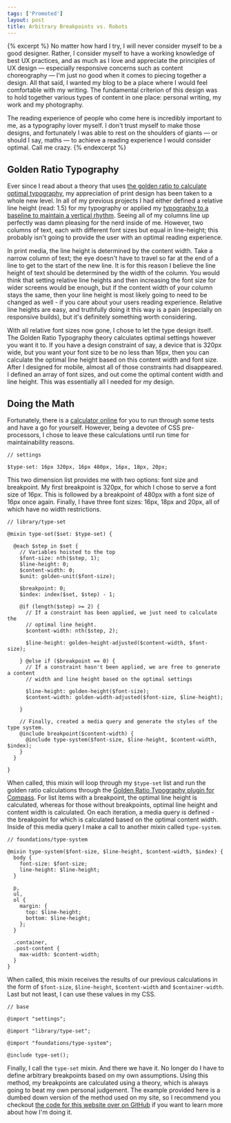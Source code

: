 ```yaml
---
tags: ['Promoted']
layout: post
title: Arbitrary Breakpoints vs. Robots
---
```


{% excerpt %}
No matter how hard I try, I will never consider myself to be a good designer. Rather, I consider myself to have a working knowledge of best UX practices, and as much as I love and appreciate the principles of UX design &mdash; especially responsive concerns such as content choreography &mdash; I'm just no good when it comes to piecing together a design. All that said, I wanted my blog to be a place where I would feel comfortable with my writing. The fundamental criterion of this design was to hold together various types of content in one place: personal writing, my work and my photography.

The reading experience of people who come here is incredibly important to me, as a typography lover myself. I don't trust myself to make those designs, and fortunately I was able to rest on the shoulders of giants &mdash; or should I say, maths &mdash; to achieve a reading experience I would consider optimal. Call me crazy.
{% endexcerpt %}

## Golden Ratio Typography

Ever since I read about a theory that uses [the golden ratio to calculate optimal typography](http://www.pearsonified.com/2011/12/golden-ratio-typography.php), my appreciation of print design has been taken to a whole new level. In all of my previous projects I had either defined a relative line height (read: 1.5) for my typography or applied my [typography to a baseline to maintain a vertical rhythm](http://www.alistapart.com/articles/settingtypeontheweb/). Seeing all of my columns line up perfectly was damn pleasing for the nerd inside of me. However, two columns of text, each with different font sizes but equal in line-height; this probably isn't going to provide the user with an optimal reading experience.

In print media, the line height is determined by the content width. Take a narrow column of text; the eye doesn't have to travel so far at the end of a line to get to the start of the new line. It is for this reason I believe the line height of text should be determined by the width of the column. You would think that setting relative line heights and then increasing the font size for wider screens would be enough, but if the content width of your column stays the same, then your line height is most likely going to need to be changed as well - if you care about your users reading experience. Relative line heights are easy, and truthfully doing it this way is a pain (especially on responsive builds), but it's definitely something worth considering.

With all relative font sizes now gone, I chose to let the type design itself. The Golden Ratio Typography theory calculates optimal settings however you want it to. If you have a design constraint of say, a device that is 320px wide, but you want your font size to be no less than 16px, then you can calculate the optimal line height based on this content width and font size. After I designed for mobile, almost all of those constraints had disappeared. I defined an array of font sizes, and out come the optimal content width and line height. This was essentially all I needed for my design.

## Doing the Math

Fortunately, there is a [calculator online](http://www.pearsonified.com/typography/) for you to run through some tests and have a go for yourself. However, being a devotee of CSS pre-processors, I chose to leave these calculations until run time for maintainability reasons.

    // settings

    $type-set: 16px 320px, 16px 480px, 16px, 18px, 20px;

This two dimension list provides me with two options: font size and breakpoint. My first breakpoint is 320px, for which I chose to serve a font size of 16px. This is followed by a breakpoint of 480px with a font size of 16px once again. Finally, I have three font sizes: 16px, 18px and 20px, all of which have no width restrictions.

    // library/type-set

    @mixin type-set($set: $type-set) {

      @each $step in $set {
        // Variables hoisted to the top
        $font-size: nth($step, 1);
        $line-height: 0;
        $content-width: 0;
        $unit: golden-unit($font-size);

        $breakpoint: 0;
        $index: index($set, $step) - 1;

        @if (length($step) >= 2) {
          // If a constraint has been applied, we just need to calculate the
          // optimal line height.
          $content-width: nth($step, 2);

          $line-height: golden-height-adjusted($content-width, $font-size);

        } @else if ($breakpoint == 0) {
          // If a constraint hasn't been applied, we are free to generate a content
          // width and line height based on the optimal settings

          $line-height: golden-height($font-size);
          $content-width: golden-width-adjusted($font-size, $line-height);

        }

        // Finally, created a media query and generate the styles of the type system.
        @include breakpoint($content-width) {
          @include type-system($font-size, $line-height, $content-width, $index);
        }
      }

    }

When called, this mixin will loop through my `$type-set` list and run the golden ratio calculations through the [Golden Ratio Typography plugin for Compass](https://github.com/maxbeatty/goldentype). For list items with a breakpoint, the optimal line height is calculated, whereas for those without breakpoints, optimal line height and content width is calculated. On each iteration, a media query is defined - the breakpoint for which is calculated based on the optimal content width. Inside of this media query I make a call to another mixin called `type-system`.

    // foundations/type-system

    @mixin type-system($font-size, $line-height, $content-width, $index) {
      body {
        font-size: $font-size;
        line-height: $line-height;
      }

      p,
      ul,
      ol {
        margin: {
          top: $line-height;
          bottom: $line-height;
        };
      }

      .container,
      .post-content {
        max-width: $content-width;
      }
    }

When called, this mixin receives the results of our previous calculations in the form of `$font-size`, `$line-height`, `$content-width` and `$container-width`. Last but not least, I can use these values in my CSS.

    // base

    @import "settings";

    @import "library/type-set";

    @import "foundations/type-system";

    @include type-set();

Finally, I call the `type-set` mixin. And there we have it. No longer do I have to define arbitrary breakpoints based on my own assumptions. Using this method, my breakpoints are calculated using a theory, which is always going to beat my own personal judgement. The example provided here is a dumbed down version of the method used on my site, so I recommend you checkout [the code for this website over on GitHub](https://github.com/OliverJAsh/oliverash.me) if you want to learn more about how I'm doing it.
